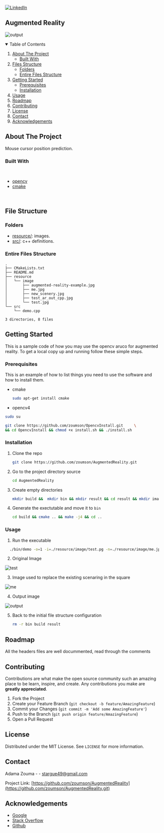 [![LinkedIn][linkedin-shield]][linkedin-url]
<!--
[![Contributors][contributors-shield]][contributors-url]
[![Forks][forks-shield]][forks-url]
[![Stargazers][stars-shield]][stars-url]
[![Issues][issues-shield]][issues-url]
[![MIT License][license-shield]][license-url]
[![LinkedIn][linkedin-shield]][linkedin-url]


[![Github][github-shield]][github.com/zoumson?tab=repositories]
[![Stack Overflow][stackoverflow-shield]][stackoverflow.com/users/11175375/adam]
[![Leetcode][leetcode-shield]][eetcode.com/Hard_Code/]
-->
## Augmented Reality
![output](https://user-images.githubusercontent.com/38358621/123144894-c88c1400-d48e-11eb-94b2-0f55cabeb920.jpg)
<!-- TABLE OF CONTENTS -->
<details open="open">
  <summary>Table of Contents</summary>
  <ol>
    <li>
      <a href="#about-the-project">About The Project</a>
      <ul>
        <li><a href="#built-with">Built With</a></li>
      </ul>
    </li>
    <li>
      <a href="#file-structure">Files Structure</a>
      <ul>
        <li><a href="#folders">Folders</a></li>
        <li><a href="#entire-files-structure">Entire Files Structure</a></li>
      </ul>
    </li>
    <li>
      <a href="#getting-started">Getting Started</a>
      <ul>
        <li><a href="#prerequisites">Prerequisites</a></li>
        <li><a href="#installation">Installation</a></li>
      </ul>
    </li>
    <li><a href="#usage">Usage</a></li>
    <li><a href="#roadmap">Roadmap</a></li>
    <li><a href="#contributing">Contributing</a></li>
    <li><a href="#license">License</a></li>
    <li><a href="#contact">Contact</a></li>
    <li><a href="#acknowledgements">Acknowledgements</a></li>
  </ol>
</details>



<!-- ABOUT THE PROJECT -->
## About The Project
<!-- [![Product Name Screen Shot][product-screenshot]](https://example.com) -->
Mouse cursor position prediction.
<!--Built with -->
### Built With

<br>

* [opencv](https://opencv.org/)
* [cmake](https://cmake.org/)

<br>

## File Structure

### Folders

* [resource/](resource/): images.
* [src/](src/): c++ definitions.


### Entire Files Structure 

```
.
├── CMakeLists.txt
├── README.md
├── resource
│   └── image
│       ├── augmented-reality-example.jpg
│       ├── me.jpg
│       ├── new_scenery.jpg
│       ├── test_ar_out_cpp.jpg
│       └── test.jpg
└── src
    └── demo.cpp

3 directories, 8 files

```


<!-- GETTING STARTED -->
## Getting Started

This is a sample code of how you may use  the opencv aruco for augmented reality.
To get a local copy up and running follow these simple steps.

### Prerequisites

This is an example of how to list things you need to use the software and how to install them.
* cmake
  ```sh
  sudo apt-get install cmake
  ```

 * opencv4
 ```sh
 sudo su
 ```
 ```sh
git clone https://github.com/zoumson/OpencvInstall.git     \
&& cd OpencvInstall && chmod +x install.sh && ./install.sh
 ```
### Installation

1. Clone the repo
   ```sh
   git clone https://github.com/zoumson/AugmentedReality.git
   ```
2. Go to the project directory source
   ```sh
   cd AugmentedReality
   ```
3. Create empty directories 
   ```sh
   mkdir build &&  mkdir bin && mkdir result && cd result && mkdir image && cd ..
   ```
5. Generate the exectutable and move it to `bin`
   ```sh
   cd build && cmake .. && make -j4 && cd ..
   ```

<!-- USAGE EXAMPLES -->
### Usage

1. Run the executable 
 ```sh
   ./bin/demo -o=1 -i=./resource/image/test.pg -n=./resource/image/me.jpg
```
2. Original Image

![test](https://user-images.githubusercontent.com/38358621/123138664-e30ebf00-d487-11eb-80ef-fc605b143b34.jpg)

3. Image used to replace the existing scenaring in the square

![me](https://user-images.githubusercontent.com/38358621/123144847-ba3df800-d48e-11eb-8f63-badc55b7f21f.jpg)

4. Output image 

![output](https://user-images.githubusercontent.com/38358621/123144894-c88c1400-d48e-11eb-94b2-0f55cabeb920.jpg)

5. Back to the initial file structure configuration
   ```sh
   rm -r bin build result 
   ```
<!-- ROADMAP -->
## Roadmap

All the headers files are well docummented, read through the comments

<!-- CONTRIBUTING -->
## Contributing

Contributions are what make the open source community such an amazing place to be learn, inspire, and create. Any contributions you make are **greatly appreciated**.

1. Fork the Project
2. Create your Feature Branch (`git checkout -b feature/AmazingFeature`)
3. Commit your Changes (`git commit -m 'Add some AmazingFeature'`)
4. Push to the Branch (`git push origin feature/AmazingFeature`)
5. Open a Pull Request



<!-- LICENSE -->
## License

Distributed under the MIT License. See `LICENSE` for more information.



<!-- CONTACT -->
## Contact

Adama Zouma - <!-- [@your_twitter](https://twitter.com/your_username) -->- stargue49@gmail.com

Project Link: [https://github.com/zoumson/AugmentedReality](https://github.com/zoumson/AugmentedReality.git)



<!-- ACKNOWLEDGEMENTS -->
## Acknowledgements
* [Google](https://www.google.com/)
* [Stack Overflow](https://stackoverflow.com/)
* [Github](https://github.com/)




<!-- MARKDOWN LINKS & IMAGES -->
<!-- https://www.markdownguide.org/basic-syntax/#reference-style-links -->

[contributors-shield]: https://img.shields.io/github/contributors/othneildrew/Best-README-Template.svg?style=for-the-badge
[contributors-url]: https://github.com/othneildrew/Best-README-Template/graphs/contributors
[forks-shield]: https://img.shields.io/github/forks/othneildrew/Best-README-Template.svg?style=for-the-badge
[forks-url]: https://github.com/othneildrew/Best-README-Template/network/members
[stars-shield]: https://img.shields.io/github/stars/othneildrew/Best-README-Template.svg?style=for-the-badge
[stars-url]: https://github.com/othneildrew/Best-README-Template/stargazers
[issues-shield]: https://img.shields.io/github/issues/othneildrew/Best-README-Template.svg?style=for-the-badge
[issues-url]: https://github.com/othneildrew/Best-README-Template/issues
[license-shield]: https://img.shields.io/github/license/othneildrew/Best-README-Template.svg?style=for-the-badge
[license-url]: https://github.com/othneildrew/Best-README-Template/blob/master/LICENSE.txt
[linkedin-shield]: https://img.shields.io/badge/-LinkedIn-black.svg?style=for-the-badge&logo=linkedin&colorB=555
[linkedin-url]: linkedin.com/in/adama-zouma-553bba13a
[product-screenshot]: images/screenshot.png

